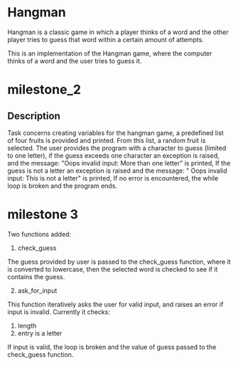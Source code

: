 # Hangman

Hangman is a classic game in which a player thinks of a word and the other player tries to guess that word within a certain amount of attempts.

This is an implementation of the Hangman game, where the computer thinks of a word and the user tries to guess it.

# milestone_2

## Description

Task concerns creating variables for the hangman game, a predefined list of four fruits is provided and printed. From this list, a random fruit is selected. The user provides the program with a character to guess (limited to one letter), if the guess exceeds one character an exception is raised, and the message: "Oops invalid input: More than one letter" is printed, If the guess is not a letter an exception is raised and the message: " Oops invalid input: This is not a letter" is printed, If no error is encountered, the while loop is broken and the program ends.

# milestone 3

Two functions added:

1. check_guess

The guess provided by user is passed to the check_guess function, where it is converted to lowercase, then the selected word is checked to see if it contains the guess.


2. ask_for_input

This function iteratively asks the user for valid input, and raises an error if input is invalid.
Currently it checks:

1. length
2. entry is a letter 

If input is valid, the loop is broken and the value of guess passed to the check_guess function.
